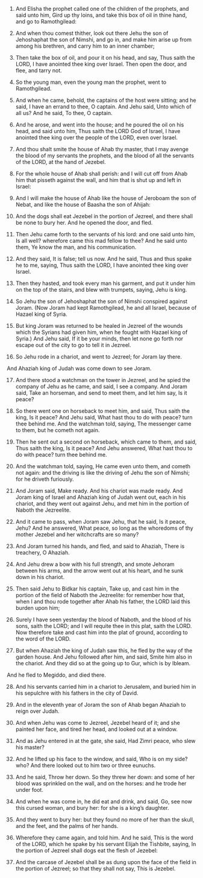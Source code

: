 1. And Elisha the prophet called one of the children of the prophets,
and said unto him, Gird up thy loins, and take this box of oil in
thine hand, and go to Ramothgilead:

2. And when thou comest thither,
look out there Jehu the son of Jehoshaphat the son of Nimshi, and go
in, and make him arise up from among his brethren, and carry him to an
inner chamber;

3. Then take the box of oil, and pour it on his head,
and say, Thus saith the LORD, I have anointed thee king over Israel.
Then open the door, and flee, and tarry not.

4. So the young man, even the young man the prophet, went to
Ramothgilead.

5. And when he came, behold, the captains of the host were sitting;
and he said, I have an errand to thee, O captain. And Jehu said, Unto
which of all us? And he said, To thee, O captain.

6. And he arose, and went into the house; and he poured the oil on
his head, and said unto him, Thus saith the LORD God of Israel, I have
anointed thee king over the people of the LORD, even over Israel.

7. And thou shalt smite the house of Ahab thy master, that I may
avenge the blood of my servants the prophets, and the blood of all the
servants of the LORD, at the hand of Jezebel.

8. For the whole house of Ahab shall perish: and I will cut off from
Ahab him that pisseth against the wall, and him that is shut up and
left in Israel:

9. And I will make the house of Ahab like the house
of Jeroboam the son of Nebat, and like the house of Baasha the son of
Ahijah:

10. And the dogs shall eat Jezebel in the portion of Jezreel,
and there shall be none to bury her. And he opened the door, and fled.

11. Then Jehu came forth to the servants of his lord: and one said
unto him, Is all well? wherefore came this mad fellow to thee? And he
said unto them, Ye know the man, and his communication.

12. And they said, It is false; tell us now. And he said, Thus and
thus spake he to me, saying, Thus saith the LORD, I have anointed thee
king over Israel.

13. Then they hasted, and took every man his garment, and put it
under him on the top of the stairs, and blew with trumpets, saying,
Jehu is king.

14. So Jehu the son of Jehoshaphat the son of Nimshi conspired
against Joram. (Now Joram had kept Ramothgilead, he and all Israel,
because of Hazael king of Syria.

15. But king Joram was returned to be healed in Jezreel of the wounds
which the Syrians had given him, when he fought with Hazael king of
Syria.) And Jehu said, If it be your minds, then let none go forth
nor escape out of the city to go to tell it in Jezreel.

16. So Jehu rode in a chariot, and went to Jezreel; for Joram lay
there.

And Ahaziah king of Judah was come down to see Joram.

17. And there stood a watchman on the tower in Jezreel, and he spied
the company of Jehu as he came, and said, I see a company. And Joram
said, Take an horseman, and send to meet them, and let him say, Is it
peace?

18. So there went one on horseback to meet him, and said,
Thus saith the king, Is it peace? And Jehu said, What hast thou to do
with peace? turn thee behind me. And the watchman told, saying, The
messenger came to them, but he cometh not again.

19. Then he sent out a second on horseback, which came to them, and
said, Thus saith the king, Is it peace? And Jehu answered, What hast
thou to do with peace? turn thee behind me.

20. And the watchman told, saying, He came even unto them, and cometh
not again: and the driving is like the driving of Jehu the son of
Nimshi; for he driveth furiously.

21. And Joram said, Make ready. And his chariot was made ready. And
Joram king of Israel and Ahaziah king of Judah went out, each in his
chariot, and they went out against Jehu, and met him in the portion of
Naboth the Jezreelite.

22. And it came to pass, when Joram saw Jehu, that he said, Is it
peace, Jehu? And he answered, What peace, so long as the whoredoms of
thy mother Jezebel and her witchcrafts are so many?

23. And Joram
turned his hands, and fled, and said to Ahaziah, There is treachery, O
Ahaziah.

24. And Jehu drew a bow with his full strength, and smote Jehoram
between his arms, and the arrow went out at his heart, and he sunk
down in his chariot.

25. Then said Jehu to Bidkar his captain, Take up, and cast him in
the portion of the field of Naboth the Jezreelite: for remember how
that, when I and thou rode together after Ahab his father, the LORD
laid this burden upon him;

26. Surely I have seen yesterday the blood
of Naboth, and the blood of his sons, saith the LORD; and I will
requite thee in this plat, saith the LORD. Now therefore take and cast
him into the plat of ground, according to the word of the LORD.

27. But when Ahaziah the king of Judah saw this, he fled by the way
of the garden house. And Jehu followed after him, and said, Smite him
also in the chariot. And they did so at the going up to Gur, which is
by Ibleam.

And he fled to Megiddo, and died there.

28. And his servants carried him in a chariot to Jerusalem, and
buried him in his sepulchre with his fathers in the city of David.

29. And in the eleventh year of Joram the son of Ahab began Ahaziah
to reign over Judah.

30. And when Jehu was come to Jezreel, Jezebel heard of it; and she
painted her face, and tired her head, and looked out at a window.

31. And as Jehu entered in at the gate, she said, Had Zimri peace,
who slew his master?

32. And he lifted up his face to the window,
and said, Who is on my side? who? And there looked out to him two or
three eunuchs.

33. And he said, Throw her down. So they threw her down: and some of
her blood was sprinkled on the wall, and on the horses: and he trode
her under foot.

34. And when he was come in, he did eat and drink, and said, Go, see
now this cursed woman, and bury her: for she is a king’s daughter.

35. And they went to bury her: but they found no more of her than the
skull, and the feet, and the palms of her hands.

36. Wherefore they came again, and told him. And he said, This is the
word of the LORD, which he spake by his servant Elijah the Tishbite,
saying, In the portion of Jezreel shall dogs eat the flesh of Jezebel:

37. And the carcase of Jezebel shall be as dung upon the face of the
field in the portion of Jezreel; so that they shall not say, This is
Jezebel.